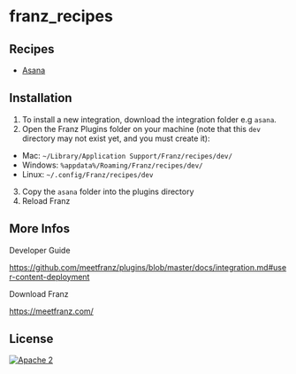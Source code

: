 # franz_recipes

## Recipes

- [Asana](https://asana.com)

## Installation

1. To install a new integration, download the integration folder e.g `asana`.
2. Open the Franz Plugins folder on your machine (note that this `dev` directory may not exist yet, and you must create it):
  * Mac: `~/Library/Application Support/Franz/recipes/dev/`
  * Windows: `%appdata%/Roaming/Franz/recipes/dev/`
  * Linux: `~/.config/Franz/recipes/dev`
3. Copy the `asana` folder into the plugins directory
4. Reload Franz

## More Infos

Developer Guide

https://github.com/meetfranz/plugins/blob/master/docs/integration.md#user-content-deployment

Download Franz

https://meetfranz.com/

## License

[![Apache 2](https://img.shields.io/badge/license-Apache%202-blue.svg)](./LICENSE.txt)